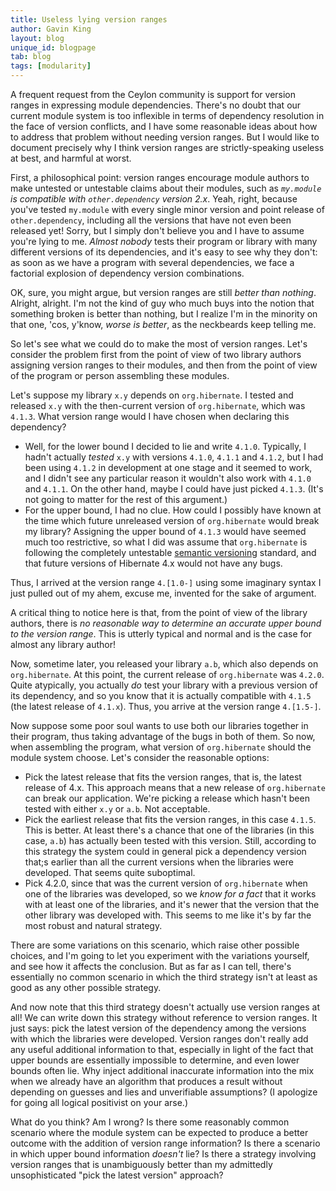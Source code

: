 ```yaml
---
title: Useless lying version ranges
author: Gavin King
layout: blog
unique_id: blogpage
tab: blog
tags: [modularity]
---
```


A frequent request from the Ceylon community is support for
version ranges in expressing module dependencies. There's no
doubt that our current module system is too inflexible in 
terms of dependency resolution in the face of version 
conflicts, and I have some reasonable ideas about how to 
address that problem without needing version ranges. But I
would like to document precisely why I think version ranges
are strictly-speaking useless at best, and harmful at worst.

First, a philosophical point: version ranges encourage module
authors to make untested or untestable claims about their
modules, such as _`my.module` is compatible with 
`other.dependency` version 2.x_. Yeah, right, because you've 
tested `my.module` with every single minor version and point 
release of `other.dependency`, including all the versions 
that have not even been released yet! Sorry, but I simply 
don't believe you and I have to assume you're lying to me. 
_Almost nobody_ tests their program or library with many 
different versions of its dependencies, and it's easy to see 
why they don't: as soon as we have a program with several 
dependencies, we face a factorial explosion of dependency 
version combinations.

OK, sure, you might argue, but version ranges are still
_better than nothing_. Alright, alright. I'm not the kind of
guy who much buys into the notion that something broken is 
better than nothing, but I realize I'm in the minority on 
that one, 'cos, y'know, _worse is better_, as the neckbeards 
keep telling me.

So let's see what we could do to make the most of version
ranges. Let's consider the problem first from the point of
view of two library authors assigning version ranges to their
modules, and then from the point of view of the program or
person assembling these modules.

Let's suppose my library `x.y` depends on `org.hibernate`. I 
tested and released `x.y` with the then-current version of
`org.hibernate`, which was `4.1.3`. What version range would
I have chosen when declaring this dependency?

- Well, for the lower bound I decided to lie and write 
  `4.1.0`. Typically, I hadn't actually _tested_ `x.y` with
  versions `4.1.0`, `4.1.1` and `4.1.2`, but I had been using 
  `4.1.2` in development at one stage and it seemed to work,
  and I didn't see any particular reason it wouldn't also work 
  with `4.1.0` and `4.1.1`. On the other hand, maybe I could 
  have just picked `4.1.3`. (It's not going to matter for the 
  rest of this argument.)
- For the upper bound, I had no clue. How could I possibly
  have known at the time which future unreleased version of
  `org.hibernate` would break my library? Assigning the upper
  bound of `4.1.3` would have seemed much too restrictive, so
  what I did was assume that `org.hibernate` is following the
  completely untestable [semantic versioning]() standard, and
  that future versions of Hibernate 4.x would not have any 
  bugs.

Thus, I arrived at the version range `4.[1.0-]` using some
imaginary syntax I just pulled out of my ahem, excuse me, 
invented for the sake of argument.

A critical thing to notice here is that, from the point of
view of the library authors, there is _no reasonable way to
determine an accurate upper bound to the version range_. 
This is utterly typical and normal and is the case for 
almost any library author!

Now, sometime later, you released your library `a.b`, which
also depends on `org.hibernate`. At this point, the current
release of `org.hibernate` was `4.2.0`. Quite atypically, 
you actually _do_ test your library with a previous version
of its dependency, and so you know that it is actually 
compatible with `4.1.5` (the latest release of `4.1.x`). 
Thus, you arrive at the version range `4.[1.5-]`.

Now suppose some poor soul wants to use both our libraries
together in their program, thus taking advantage of the bugs 
in both of them. So now, when assembling the program, what 
version of  `org.hibernate` should the module system choose. 
Let's consider the reasonable options:

- Pick the latest release that fits the version ranges, that
  is, the latest release of 4.x. This approach means that a
  new release of `org.hibernate` can break our application.
  We're picking a release which hasn't been tested with 
  either `x.y` or `a.b`. Not acceptable.
- Pick the earliest release that fits the version ranges, in
  this case `4.1.5`. This is better. At least there's a 
  chance that one of the libraries (in this case, `a.b`) has 
  actually been tested with this version. Still, according 
  to this strategy the system could in general pick a 
  dependency version that;s earlier than all the current 
  versions when the libraries were developed. That seems 
  quite suboptimal.
- Pick 4.2.0, since that was the current version of 
  `org.hibernate` when one of the libraries was developed, 
  so we _know for a fact_ that it works with at least one of
  the libraries, and it's newer that the version that the 
  other library was developed with. This seems to me like 
  it's by far the most robust and natural strategy.

There are some variations on this scenario, which raise 
other possible choices, and I'm going to let you experiment
with the variations yourself, and see how it affects the
conclusion. But as far as I can tell, there's essentially
no common scenario in which the third strategy isn't at 
least as good as any other possible strategy. 

And now note that this third strategy doesn't actually use 
version ranges at all! We can write down this strategy 
without reference to version ranges. It just says: pick the
latest version of the dependency among the versions with 
which the libraries were developed. Version ranges don't
really add any useful additional information to that, 
especially in light of the fact that upper bounds are 
essentially impossible to determine, and even lower bounds 
often lie. Why inject additional inaccurate information into
the mix when we already have an algorithm that produces a
result without depending on guesses and lies and unverifiable
assumptions? (I apologize for going all logical positivist 
on your arse.)

What do you think? Am I wrong? Is there some reasonably 
common scenario where the module system can be expected to
produce a better outcome with the addition of version range
information? Is there a scenario in which upper bound 
information _doesn't_ lie? Is there a strategy involving
version ranges that is unambiguously better than my 
admittedly unsophisticated "pick the latest version" 
approach?

 